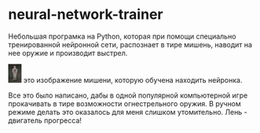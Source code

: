 # neural-network-trainer

Небольшая програмка на Python, которая при помощи специально тренированной нейронной сети, распознает в тире мишень, наводит на нее оружие и производит выстрел.

![изображение мишени](img/target.png) это изображение мишени, которую обучена находить нейронка.

Все это было написано, дабы в одной популярной компьютерной игре прокачивать в тире возможности огнестрельного оружия. В ручном режиме делать это оказалось для меня слишком утомительно. Лень - двигатель прогресса!
